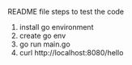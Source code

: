 README file
steps to test the code
1. install go environment
2. create go env
3. go run main.go
4. curl http://localhost:8080/hello
